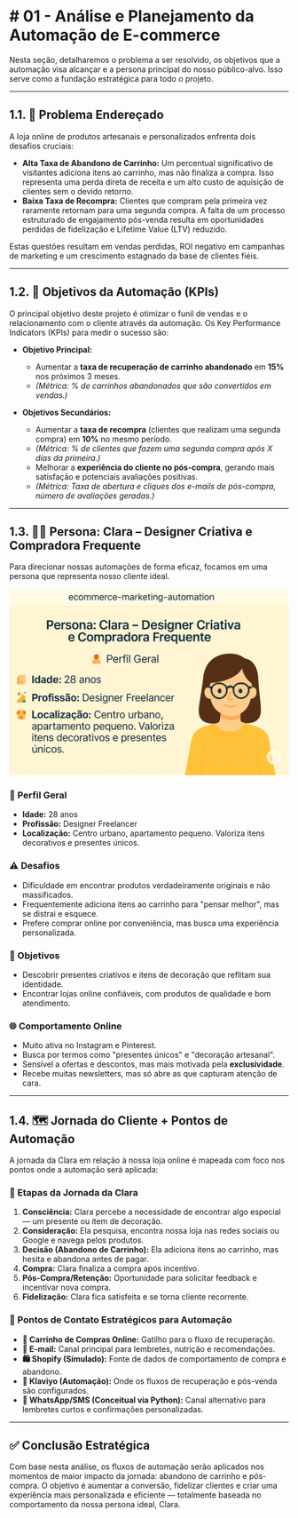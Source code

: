 # # 01 - Análise e Planejamento da Automação de E-commerce

Nesta seção, detalharemos o problema a ser resolvido, os objetivos que a automação visa alcançar e a persona principal do nosso público-alvo. Isso serve como a fundação estratégica para todo o projeto.

---

## 1.1. 🧩 Problema Endereçado

A loja online de produtos artesanais e personalizados enfrenta dois desafios cruciais:

* **Alta Taxa de Abandono de Carrinho:** Um percentual significativo de visitantes adiciona itens ao carrinho, mas não finaliza a compra. Isso representa uma perda direta de receita e um alto custo de aquisição de clientes sem o devido retorno.
* **Baixa Taxa de Recompra:** Clientes que compram pela primeira vez raramente retornam para uma segunda compra. A falta de um processo estruturado de engajamento pós-venda resulta em oportunidades perdidas de fidelização e Lifetime Value (LTV) reduzido.

Estas questões resultam em vendas perdidas, ROI negativo em campanhas de marketing e um crescimento estagnado da base de clientes fiéis.

---

## 1.2. 🎯 Objetivos da Automação (KPIs)

O principal objetivo deste projeto é otimizar o funil de vendas e o relacionamento com o cliente através da automação. Os Key Performance Indicators (KPIs) para medir o sucesso são:

* **Objetivo Principal:**
    * Aumentar a **taxa de recuperação de carrinho abandonado** em **15%** nos próximos 3 meses.
    * *(Métrica: % de carrinhos abandonados que são convertidos em vendas.)*

* **Objetivos Secundários:**
    * Aumentar a **taxa de recompra** (clientes que realizam uma segunda compra) em **10%** no mesmo período.
    * *(Métrica: % de clientes que fazem uma segunda compra após X dias da primeira.)*
    * Melhorar a **experiência do cliente no pós-compra**, gerando mais satisfação e potenciais avaliações positivas.
    * *(Métrica: Taxa de abertura e cliques dos e-mails de pós-compra, número de avaliações geradas.)*

---

## 1.3. 👩‍🎨 Persona: Clara – Designer Criativa e Compradora Frequente

Para direcionar nossas automações de forma eficaz, focamos em uma persona que representa nosso cliente ideal.

![Imagem da Persona Clara](../assets/screenshots/persona_clara.png)

### 📌 Perfil Geral

- **Idade:** 28 anos  
- **Profissão:** Designer Freelancer  
- **Localização:** Centro urbano, apartamento pequeno. Valoriza itens decorativos e presentes únicos.

### ⚠️ Desafios

- Dificuldade em encontrar produtos verdadeiramente originais e não massificados.  
- Frequentemente adiciona itens ao carrinho para "pensar melhor", mas se distrai e esquece.  
- Prefere comprar online por conveniência, mas busca uma experiência personalizada.

### 🧠 Objetivos

- Descobrir presentes criativos e itens de decoração que reflitam sua identidade.  
- Encontrar lojas online confiáveis, com produtos de qualidade e bom atendimento.

### 🌐 Comportamento Online

- Muito ativa no Instagram e Pinterest.  
- Busca por termos como "presentes únicos" e "decoração artesanal".  
- Sensível a ofertas e descontos, mas mais motivada pela **exclusividade**.  
- Recebe muitas newsletters, mas só abre as que capturam atenção de cara.

---

## 1.4. 🗺️ Jornada do Cliente + Pontos de Automação

A jornada da Clara em relação à nossa loja online é mapeada com foco nos pontos onde a automação será aplicada:

### 🔄 Etapas da Jornada da Clara

1. **Consciência:** Clara percebe a necessidade de encontrar algo especial — um presente ou item de decoração.
2. **Consideração:** Ela pesquisa, encontra nossa loja nas redes sociais ou Google e navega pelos produtos.
3. **Decisão (Abandono de Carrinho):** Ela adiciona itens ao carrinho, mas hesita e abandona antes de pagar.
4. **Compra:** Clara finaliza a compra após incentivo.
5. **Pós-Compra/Retenção:** Oportunidade para solicitar feedback e incentivar nova compra.
6. **Fidelização:** Clara fica satisfeita e se torna cliente recorrente.

### 🚀 Pontos de Contato Estratégicos para Automação

* **🛒 Carrinho de Compras Online:** Gatilho para o fluxo de recuperação.  
* **📧 E-mail:** Canal principal para lembretes, nutrição e recomendações.  
* **🛍️ Shopify (Simulado):** Fonte de dados de comportamento de compra e abandono.  
* **🔁 Klaviyo (Automação):** Onde os fluxos de recuperação e pós-venda são configurados.  
* **💬 WhatsApp/SMS (Conceitual via Python):** Canal alternativo para lembretes curtos e confirmações personalizadas.

---

## ✅ Conclusão Estratégica

Com base nesta análise, os fluxos de automação serão aplicados nos momentos de maior impacto da jornada: abandono de carrinho e pós-compra. O objetivo é aumentar a conversão, fidelizar clientes e criar uma experiência mais personalizada e eficiente — totalmente baseada no comportamento da nossa persona ideal, Clara.